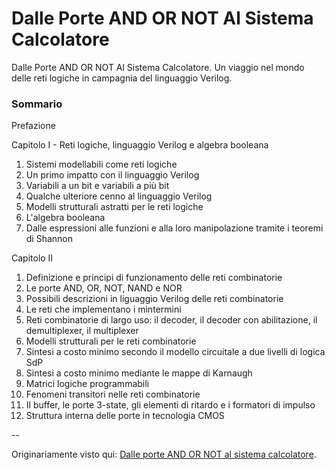 # Dalle Porte AND OR NOT Al Sistema Calcolatore

Dalle Porte AND OR NOT Al Sistema Calcolatore. Un viaggio nel mondo delle reti
logiche in campagnia del linguaggio Verilog.

### Sommario
Prefazione  

Capitolo I - Reti logiche, linguaggio Verilog e algebra booleana
1. Sistemi modellabili come reti logiche
2. Un primo impatto con il linguaggio Verilog
3. Variabili a un bit e variabili a più bit
4. Qualche ulteriore cenno al linguaggio Verilog
5. Modelli strutturali astratti per le reti logiche
6. L'algebra booleana
7. Dalle espressioni alle funzioni e alla loro manipolazione tramite i teoremi
di Shannon

Capitolo II
1. Definizione e principi di funzionamento delle reti combinatorie
2. Le porte AND, OR, NOT, NAND e NOR
3. Possibili descrizioni in liguaggio Verilog delle reti combinatorie
4. Le reti che implementano i mintermini
5. Reti combinatorie di largo uso: il decoder, il decoder con abilitazione, il
demultiplexer, il multiplexer
6. Modelli strutturali per le reti combinatorie
7. Sintesi a costo minimo secondo il modello circuitale a due livelli di logica
SdP
8. Sintesi a costo minimo mediante le mappe di Karnaugh
9. Matrici logiche programmabili
10. Fenomeni transitori nelle reti combinatorie
11. Il buffer, le porte 3-state, gli elementi di ritardo e i formatori di
impulso
12. Struttura interna delle porte in tecnologia CMOS

--

Originariamente visto qui: [Dalle porte AND OR NOT al sistema
calcolatore](http://www.edizioniets.com/scheda.asp?n=9788846743114).

